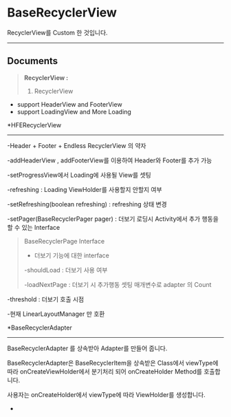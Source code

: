BaseRecyclerView
===================


RecyclerView를 Custom 한 것입니다. 

----------

Documents
-------------
> **RecyclerView :**
>  1. RecyclerView
  - support HeaderView and FooterView 
  - support LoadingView and More Loading


*HFERecyclerView

----------

-Header + Footer + Endless RecyclerView 의 약자

-addHeaderView , addFooterView를 이용하여 Header와 Footer를 추가 가능

-setProgressView에서 Loading에 사용될 View를 셋팅

-refreshing : Loading ViewHolder를 사용할지 안할지 여부 

-setRefreshing(boolean refreshing) : refreshing 상태 변경 

-setPager(BaseRecyclerPager pager) : 더보기 로딩시 Activity에서 추가 행동을 할 수 있는 Interface 

> BaseRecyclerPage Interface
>- 더보기 기능에 대한 interface
>
>-shouldLoad : 더보기 사용 여부
>
>-loadNextPage : 더보기 시 추가행동 셋팅 매개변수로 adapter 의 Count 

-threshold : 더보기 호출 시점

-현재 LinearLayoutManager 만 호환



*BaseRecyclerAdapter

----------

BaseRecyclerAdapter 를 상속받아 Adapter를 만들어 줍니다.

BaseRecyclerAdapter은 BaseRecyclerItem을 상속받은 Class에서 viewType에 따라 onCreateViewHolder에서 분기처리 되어 onCreateHolder Method를 호출합니다. 

사용자는 onCreateHolder에서 viewType에 따라 ViewHolder를 생성합니다.

*

